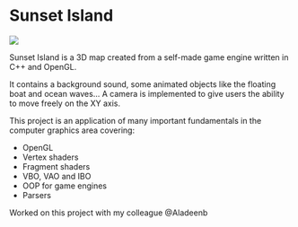 # Sunset Island

![](Game-Engine-GIF.gif)

Sunset Island is a 3D map created from a self-made game engine written in C++ and OpenGL.

It contains a background sound, some animated objects like the floating boat and ocean waves...
A camera is implemented to give users the ability to move freely on the XY axis.

This project is an application of many important fundamentals in the computer graphics area covering:

- OpenGL
- Vertex shaders
- Fragment shaders
- VBO, VAO and IBO
- OOP for game engines
- Parsers

 


Worked on this project with my colleague @Aladeenb
